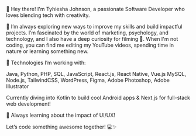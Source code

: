 👋 Hey there! I'm Tyhiesha Johnson, a passionate Software Developer who loves blending tech with creativity.

🚀 I’m always exploring new ways to improve my skills and build impactful projects. I’m fascinated by the world of marketing, psychology, and technology, and I also have a deep curiosity for filming 🦋. When I'm not coding, you can find me editing my YouTube videos, spending time in nature or learning something new.

🔧 Technologies I’m working with:

Java, Python, PHP, SQL, JavaScript, React.js, React Native, Vue.js
MySQL, Node.js, TailwindCSS, WordPress, Figma, Adobe Photoshop, Adobe Illustrator

Currently diving into Kotlin to build cool Android apps & Next.js for full-stack web development!

🎨 Always learning about the impact of UI/UX!

Let’s code something awesome together! 💻✨

<!---
tyhieshajohnson/tyhieshajohnson is a ✨ special ✨ repository because its `README.md` (this file) appears on your GitHub profile.
You can click the Preview link to take a look at your changes.
--->
